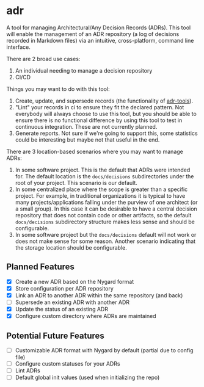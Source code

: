 # adr
A tool for managing Architectural/Any Decision Records (ADRs). This tool will enable the management of an ADR repository (a log of decisions recorded in Markdown files) via an intuitive, cross-platform, command line interface.

There are 2 broad use cases:
1. An individual needing to manage a decision repository
2. CI/CD

Things you may want to do with this tool:
1. Create, update, and supersede records (the functionality of [adr-tools](https://github.com/npryce/adr-tools)).
2. "Lint" your records in ci to ensure they fit the declared pattern. Not everybody will always choose to use this tool, but you should be able to ensure there is no functional difference by using this tool to test in continuous integration. These are not currently planned.
3. Generate reports. Not sure if we're going to support this, some statistics could be interesting but maybe not that useful in the end.

There are 3 location-based scenarios where you may want to manage ADRs:
1. In some software project. This is the default that ADRs were intended for. The default location is the `docs/decisions` subdirectories under the root of your project. This scenario is our default.
2. In some centralized place where the scope is greater than a specific project. For example, in traditional organizations it is typical to have many projects/applications falling under the purview of one architect (or a small group). In this case it can be desirable to have a central decision repository that does not contain code or other artifacts, so the default `docs/decisions` subdirectory structure makes less sense and should be configurable.
3. In some software project but the `docs/decisions` default will not work or does not make sense for some reason. Another scenario indicating that the storage location should be configurable. 

## Planned Features

- [x] Create a new ADR based on the Nygard format
- [x] Store configuration per ADR repository
- [x] Link an ADR to another ADR within the same repository (and back)
- [ ] Supersede an existing ADR with another ADR
- [x] Update the status of an existing ADR
- [x] Configure custom directory where ADRs are maintained

## Potential Future Features
- [ ] Customizable ADR format with Nygard by default (partial due to config file)
- [ ] Configure custom statuses for your ADRs
- [ ] Lint ADRs
- [ ] Default global init values (used when initializing the repo)
